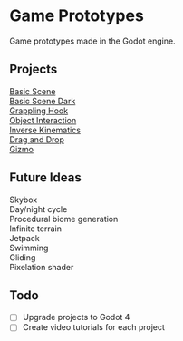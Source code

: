 # Game Prototypes
Game prototypes made in the Godot engine.

## Projects

[Basic Scene](basic-scene/)\
[Basic Scene Dark](basic-scene-dark/)\
[Grappling Hook](grappling-hook/)\
[Object Interaction](object-interaction/)\
[Inverse Kinematics](inverse-kinematics/)\
[Drag and Drop](drag-and-drop/)\
[Gizmo](gizmo/)

## Future Ideas

Skybox\
Day/night cycle\
Procedural biome generation\
Infinite terrain\
Jetpack\
Swimming\
Gliding\
Pixelation shader

## Todo

- [ ] Upgrade projects to Godot 4
- [ ] Create video tutorials for each project
